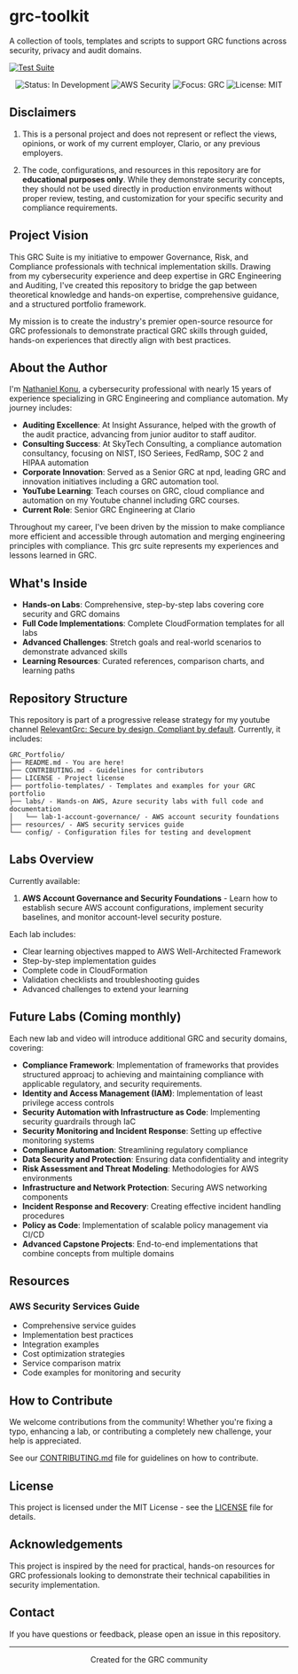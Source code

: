 # grc-toolkit
A collection of tools, templates and scripts to support GRC functions across security, privacy and audit domains. 

  [![Test Suite](https://github.com/ajy0127/grc_portfolio/actions/workflows/test.yml/badge.svg)](https://github.com/ajy0127/grc_portfolio/actions/workflows/test.yml)

<p align="center">
  <img src="https://img.shields.io/badge/Status-In%20Development-yellow" alt="Status: In Development">
  <img src="https://img.shields.io/badge/AWS-Security-orange" alt="AWS Security">
  <img src="https://img.shields.io/badge/Focus-GRC-blue" alt="Focus: GRC">
  <img src="https://img.shields.io/badge/License-MIT-green" alt="License: MIT">
</p>

## Disclaimers

1. This is a personal project and does not represent or reflect the views, opinions, or work of my current employer, Clario, or any previous employers.

2. The code, configurations, and resources in this repository are for **educational purposes only**. While they demonstrate security concepts, they should not be used directly in production environments without proper review, testing, and customization for your specific security and compliance requirements.

## Project Vision

This GRC Suite is my initiative to empower Governance, Risk, and Compliance professionals with technical implementation skills. Drawing from my cybersecurity experience and deep expertise in GRC Engineering and Auditing, I've created this repository to bridge the gap between theoretical knowledge and hands-on expertise, comprehensive guidance, and a structured portfolio framework.

My mission is to create the industry's premier open-source resource for GRC professionals to demonstrate practical GRC skills through guided, hands-on experiences that directly align with best practices.

## About the Author

I'm [Nathaniel Konu](https://www.linkedin.com/in/nkonu/), a cybersecurity professional with nearly 15 years of experience specializing in GRC Engineering and compliance automation. My journey includes:

- **Auditing Excellence**: At Insight Assurance, helped with the growth of the audit practice, advancing from junior auditor to staff auditor.
- **Consulting Success**: At SkyTech Consulting, a compliance automation consultancy, focusing on NIST, ISO Seriees, FedRamp, SOC 2 and HIPAA automation
- **Corporate Innovation**: Served as a Senior GRC at npd, leading GRC and innovation initiatives including a GRC automation tool. 
- **YouTube Learning**: Teach courses on GRC, cloud compliance and automation on my Youtube channel including GRC courses. 
- **Current Role**: Senior GRC Engineering at Clario

Throughout my career, I've been driven by the mission to make compliance more efficient and accessible through automation and merging engineering principles with compliance. This grc suite represents my experiences and lessons learned in GRC.

## What's Inside

- **Hands-on Labs**: Comprehensive, step-by-step labs covering core security and GRC domains
- **Full Code Implementations**: Complete CloudFormation templates for all labs
- **Advanced Challenges**: Stretch goals and real-world scenarios to demonstrate advanced skills
- **Learning Resources**: Curated references, comparison charts, and learning paths

## Repository Structure

This repository is part of a progressive release strategy for my youtube channel  [RelevantGrc: Secure by design, Compliant by default](https://www.youtube.com/channel/UClRL3C3I8eWrlbISV1n1Bgg). Currently, it includes:

```
GRC_Portfolio/
├── README.md - You are here!
├── CONTRIBUTING.md - Guidelines for contributors
├── LICENSE - Project license
├── portfolio-templates/ - Templates and examples for your GRC portfolio
├── labs/ - Hands-on AWS, Azure security labs with full code and documentation
│   └── lab-1-account-governance/ - AWS account security foundations 
├── resources/ - AWS security services guide
└── config/ - Configuration files for testing and development
```
## Labs Overview

Currently available:

1. **AWS Account Governance and Security Foundations** - Learn how to establish secure AWS account configurations, implement security baselines, and monitor account-level security posture.

Each lab includes:
- Clear learning objectives mapped to AWS Well-Architected Framework
- Step-by-step implementation guides
- Complete code in CloudFormation
- Validation checklists and troubleshooting guides
- Advanced challenges to extend your learning

## Future Labs (Coming monthly)

Each new lab and video will introduce additional GRC and security domains, covering:

- **Compliance Framework**: Implementation of frameworks that provides structured approacj to achieving and maintaining compliance with applicable regulatory, and security requirements.
- **Identity and Access Management (IAM)**: Implementation of least privilege access controls
- **Security Automation with Infrastructure as Code**: Implementing security guardrails through IaC
- **Security Monitoring and Incident Response**: Setting up effective monitoring systems
- **Compliance Automation**: Streamlining regulatory compliance
- **Data Security and Protection**: Ensuring data confidentiality and integrity
- **Risk Assessment and Threat Modeling**: Methodologies for AWS environments
- **Infrastructure and Network Protection**: Securing AWS networking components
- **Incident Response and Recovery**: Creating effective incident handling procedures
- **Policy as Code**: Implementation of scalable policy management via CI/CD
- **Advanced Capstone Projects**: End-to-end implementations that combine concepts from multiple domains

## Resources

### AWS Security Services Guide
- Comprehensive service guides
- Implementation best practices
- Integration examples
- Cost optimization strategies
- Service comparison matrix
- Code examples for monitoring and security


## How to Contribute

We welcome contributions from the community! Whether you're fixing a typo, enhancing a lab, or contributing a completely new challenge, your help is appreciated.

See our [CONTRIBUTING.md](CONTRIBUTING.md) file for guidelines on how to contribute.

## License

This project is licensed under the MIT License - see the [LICENSE](LICENSE) file for details.

## Acknowledgements

This project is inspired by the need for practical, hands-on resources for GRC professionals looking to demonstrate their technical capabilities in security implementation.

## Contact

If you have questions or feedback, please open an issue in this repository.

---

<p align="center">Created for the GRC community</p>
